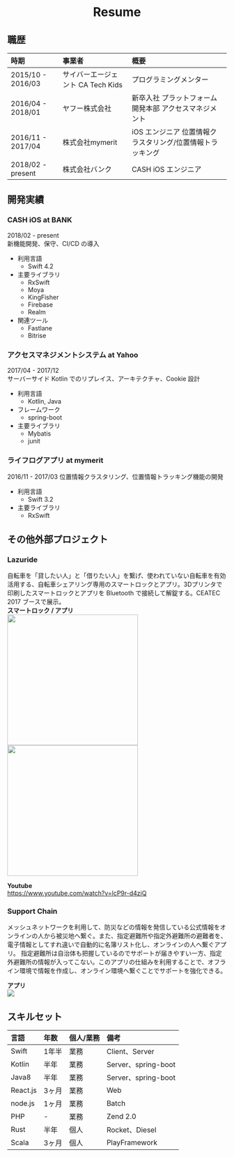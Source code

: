 <p align="center">
    <h1 align="center">Resume</h1>
</p1>

## 職歴
| 時期 | 事業者 | 概要 |
| :--- | :--- | :--- |
| 2015/10 - 2016/03 | サイバーエージェント CA Tech Kids | プログラミングメンター |
| 2016/04 - 2018/01 | ヤフー株式会社 | 新卒入社 プラットフォーム開発本部 アクセスマネジメント |
| 2016/11 - 2017/04 | 株式会社mymerit | iOS エンジニア 位置情報クラスタリング/位置情報トラッキング |
| 2018/02 - present | 株式会社バンク | CASH iOS エンジニア |

## 開発実績
### CASH iOS at BANK
2018/02 - present  
新機能開発、保守、CI/CD の導入  
- 利用言語
    + Swift 4.2
- 主要ライブラリ
    + RxSwift
    + Moya
    + KingFisher
    + Firebase
    + Realm
- 関連ツール
    + Fastlane
    + Bitrise

### アクセスマネジメントシステム at Yahoo
2017/04 - 2017/12  
サーバーサイド Kotlin でのリプレイス、アーキテクチャ、Cookie 設計
- 利用言語
    + Kotlin, Java
- フレームワーク
    + spring-boot
- 主要ライブラリ
    + Mybatis
    + junit

### ライフログアプリ at mymerit
2016/11 - 2017/03
位置情報クラスタリング、位置情報トラッキング機能の開発
- 利用言語
    + Swift 3.2
- 主要ライブラリ
    + RxSwift

## その他外部プロジェクト
### Lazuride
自転車を「貸したい人」と「借りたい人」を繋げ、使われていない自転車を有効活用する、自転車シェアリング専用のスマートロックとアプリ。3Dプリンタで印刷したスマートロックとアプリを Bluetooth で接続して解錠する。CEATEC 2017 ブースで展示。  
**スマートロック / アプリ**  
<img src="https://user-images.githubusercontent.com/11363154/55737869-fda01d80-5a60-11e9-8c19-d329df29d3df.png" width="300" /> <img src="https://github.com/Lazuride/lazuride-ios-document/blob/master/images/Tutorial.gif?raw=true" width="300" />

**Youtube**  
https://www.youtube.com/watch?v=lcP9r-d4ziQ

### Support Chain
メッシュネットワークを利用して、防災などの情報を発信している公式情報をオンラインの人から被災地へ繋ぐ。また、指定避難所や指定外避難所の避難者を、電子情報としてすれ違いで自動的に名簿リスト化し、オンラインの人へ繋ぐアプリ。
指定避難所は自治体も把握しているのでサポートが届きやすい一方、指定外避難所の情報が入ってこない。このアプリの仕組みを利用することで、オフライン環境で情報を作成し、オンライン環境へ繋ぐことでサポートを強化できる。

**アプリ**  
<img src="https://user-images.githubusercontent.com/11363154/55739176-7ef8af80-5a63-11e9-861d-28c08d228980.png" />

## スキルセット
| 言語 | 年数 | 個人/業務 | 備考 |
| :--- | :--- | :--- | :--- |
| Swift | 1年半 | 業務 | Client、Server |
| Kotlin | 半年 | 業務 | Server、spring-boot |
| Java8 | 半年 | 業務 | Server、spring-boot |
| React.js | 3ヶ月 | 業務 | Web |
| node.js | 1ヶ月 | 業務 | Batch |
| PHP | - | 業務 | Zend 2.0 |
| Rust | 半年 | 個人 | Rocket、Diesel |
| Scala | 3ヶ月 | 個人 | PlayFramework |
